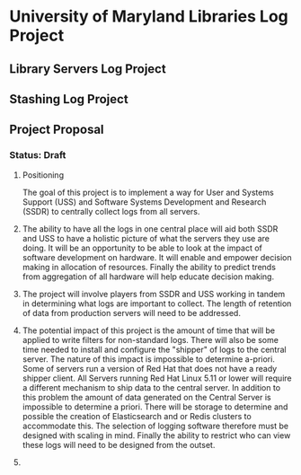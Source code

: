 # University of Maryland Libraries Log Project
## Library Servers Log Project
## Stashing Log Project

## Project Proposal
### Status: Draft

1. Positioning

   The goal of this project is to implement a way for User and Systems Support (USS) and Software Systems Development and Research (SSDR) to centrally collect logs from all servers. 

  1. The ability to have all the logs in one central place will aid both SSDR and USS to have a holistic picture of what the servers they use are doing. It will be an opportunity to be able to look at the impact of software development on hardware. It will enable and empower decision making in allocation of resources. Finally the ability to predict trends from aggregation of all hardware will help educate decision making.
  2. The project will involve players from SSDR and USS working in tandem in determining what logs are important to collect. The length of retention of data from production servers will need to be addressed. 
  3. The potential impact of this project is the amount of time that will be applied to write filters for non-standard logs. There will also be some time needed to install and configure the "shipper" of logs to the central server. The nature of this impact is impossible to determine a-priori. Some of servers run a version of Red Hat that does not have a ready shipper client. All Servers running Red Hat Linux 5.11 or lower will require a different mechanism to ship data to the central server. In addition to this problem the amount of data generated on the Central Server is impossible to determine a priori. There will be storage to determine and possible the creation of Elasticsearch and or Redis clusters to accommodate this. The selection of logging software therefore must be designed with scaling in mind. Finally the ability to restrict who can view these logs will need to be designed from the outset.

2. 
